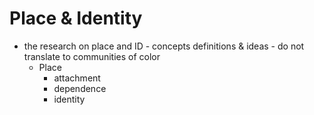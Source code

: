 # Place & Identity
- the research on place and ID - concepts definitions & ideas - do not translate to communities of color
	- Place
		- attachment
		- dependence
		- identity 
